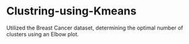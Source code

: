 # Clustring-using-Kmeans
Utilized the Breast Cancer dataset, determining the optimal number of clusters using an Elbow plot. 
